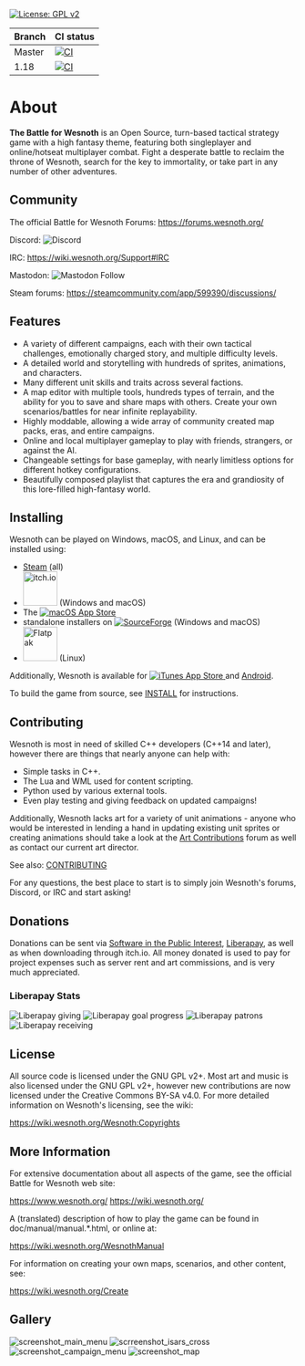 [![License: GPL v2](https://img.shields.io/badge/License-GPL%20v2-blue.svg)](https://www.gnu.org/licenses/old-licenses/gpl-2.0.en.html)

|Branch|CI status|
|------|---------|
|Master|[![CI](https://github.com/wesnoth/wesnoth/actions/workflows/ci-main.yml/badge.svg)](https://github.com/wesnoth/wesnoth/actions/workflows/ci-main.yml?query=branch%3Amaster)|
|1.18|[![CI](https://github.com/wesnoth/wesnoth/actions/workflows/ci-main.yml/badge.svg?branch=1.18)](https://github.com/wesnoth/wesnoth/actions/workflows/ci-main.yml?query=branch%3A1.18)|

About
=====

**The Battle for Wesnoth** is an Open Source, turn-based tactical strategy game with a high fantasy theme, featuring both singleplayer and online/hotseat multiplayer combat. Fight a desperate battle to reclaim the throne of Wesnoth, search for the key to immortality, or take part in any number of other adventures.

Community
---------

The official Battle for Wesnoth Forums:
  <https://forums.wesnoth.org/>

Discord:
  <img alt="Discord" src="https://img.shields.io/discord/battleforwesnoth?logo=discord&logoColor=white&color=5865F2">

IRC:
  <https://wiki.wesnoth.org/Support#IRC>

Mastodon:
  <img alt="Mastodon Follow" src="https://img.shields.io/mastodon/follow/109373769585660955?domain=https%3A%2F%2Ffosstodon.org%2F&style=plastic&logo=mastodon&logoColor=ffffff&color=6364FF&link=https%3A%2F%2Ffosstodon.org%2F%40wesnoth">




Steam forums:
  <https://steamcommunity.com/app/599390/discussions/>

Features
--------

* A variety of different campaigns, each with their own tactical challenges, emotionally charged story, and multiple difficulty levels.
* A detailed world and storytelling with hundreds of sprites, animations, and characters.
* Many different unit skills and traits across several factions.
* A map editor with multiple tools, hundreds types of terrain, and the ability for you to save and share maps with others. Create your own scenarios/battles for near infinite replayability.
* Highly moddable, allowing a wide array of community created map packs, eras, and entire campaigns.
* Online and local multiplayer gameplay to play with friends, strangers, or against the AI.
* Changeable settings for base gameplay, with nearly limitless options for different hotkey configurations.
* Beautifully composed playlist that captures the era and grandiosity of this lore-filled high-fantasy world.

Installing
----------

Wesnoth can be played on Windows, macOS, and Linux, and can be installed using:
* [Steam](https://store.steampowered.com/app/599390/Battle_for_Wesnoth/) (all)
* [<img width='60' alt='itch.io' src='https://static.itch.io/images/badge-color.svg'>](https://wesnoth.itch.io/battle-for-wesnoth) (Windows and macOS)
* The [<img alt="macOS App Store" src="https://img.shields.io/itunes/v/575852062?label=macOS%20App%20Store">
](https://apps.apple.com/us/app/the-battle-for-wesnoth/id1450738104)
* standalone installers on [<img alt="SourceForge" src="https://img.shields.io/badge/wesnoth-FF6600?style=plastic&logo=sourceforge&label=SourceForge&link=https%3A%2F%2Fsourceforge.net%2Fprojects%2Fwesnoth%2Ffiles%2F">](https://sourceforge.net/projects/wesnoth/files/) (Windows and macOS)
* <a href='https://flathub.org/apps/details/org.wesnoth.Wesnoth'><img width='60' alt='Flatpak' src='https://flathub.org/api/badge?locale=en'/></a> (Linux)

Additionally, Wesnoth is available for [<img alt="iTunes App Store" src="https://img.shields.io/itunes/v/1450738104?label=IOS">
](https://apps.apple.com/us/app/battle-for-wesnoth/id575852062) and [Android](https://play.google.com/store/apps/details?id=it.alessandropira.wesnoth114).

To build the game from source, see [INSTALL](/INSTALL.md) for instructions.

Contributing
------------

Wesnoth is most in need of skilled C++ developers (C++14 and later), however there are things that nearly anyone can help with:
* Simple tasks in C++. 
* The Lua and WML used for content scripting. 
* Python used by various external tools.
* Even play testing and giving feedback on updated campaigns! 

Additionally, Wesnoth lacks art for a variety of unit animations - anyone who would be interested in lending a hand in updating existing unit sprites or creating animations should take a look at the [Art Contributions](https://forums.wesnoth.org/viewforum.php?f=9) forum as well as contact our current art director.

See also: [CONTRIBUTING](/CONTRIBUTING.md)

For any questions, the best place to start is to simply join Wesnoth's forums, Discord, or IRC and start asking!


Donations
---------

Donations can be sent via [Software in the Public Interest](https://www.spi-inc.org/projects/wesnoth/), [Liberapay](https://liberapay.com/Wesnoth), as well as when downloading through itch.io. All money donated is used to pay for project expenses such as server rent and art commissions, and is very much appreciated.

### Liberapay Stats
<img alt="Liberapay giving" src="https://img.shields.io/liberapay/gives/Liberapay"> <img alt="Liberapay goal progress" src="https://img.shields.io/liberapay/goal/Wesnoth"> <img alt="Liberapay patrons" src="https://img.shields.io/liberapay/patrons/Wesnoth"> <img alt="Liberapay receiving" src="https://img.shields.io/liberapay/receives/Wesnoth">


License
-------

All source code is licensed under the GNU GPL v2+. Most art and music is also licensed under the GNU GPL v2+, however new contributions are now licensed under the Creative Commons BY-SA v4.0. For more detailed information on Wesnoth's licensing, see the wiki:

  <https://wiki.wesnoth.org/Wesnoth:Copyrights>


More Information
----------------

For extensive documentation about all aspects of the game, see the official Battle for Wesnoth web site:

  <https://www.wesnoth.org/>
  <https://wiki.wesnoth.org/>

A (translated) description of how to play the game can be found in doc/manual/manual.*.html, or online at:

  <https://wiki.wesnoth.org/WesnothManual>

For information on creating your own maps, scenarios, and other content, see:

  <https://wiki.wesnoth.org/Create>

Gallery
-------

![screenshot_main_menu](https://www.wesnoth.org/images/sshots/wesnoth-1.16.0-1.jpg)
![scrreenshot_isars_cross](https://www.wesnoth.org/images/sshots/wesnoth-1.16.0-2.jpg)
![screenshot_campaign_menu](https://www.wesnoth.org/images/sshots/wesnoth-1.16.0-5.jpg)
![screenshot_map](https://www.wesnoth.org/images/sshots/wesnoth-1.16.0-8.jpg)
